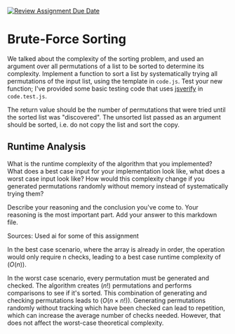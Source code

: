 [![Review Assignment Due Date](https://classroom.github.com/assets/deadline-readme-button-24ddc0f5d75046c5622901739e7c5dd533143b0c8e959d652212380cedb1ea36.svg)](https://classroom.github.com/a/7eEMzrNd)
# Brute-Force Sorting

We talked about the complexity of the sorting problem, and used an argument over
all permutations of a list to be sorted to determine its complexity. Implement
a function to sort a list by systematically trying all permutations of the input
list, using the template in `code.js`. Test your new function; I've provided
some basic testing code that uses [jsverify](https://jsverify.github.io/) in
`code.test.js`.

The return value should be the number of permutations that were tried until the
sorted list was "discovered". The unsorted list passed as an argument should be
sorted, i.e. do not copy the list and sort the copy.

## Runtime Analysis

What is the runtime complexity of the algorithm that you implemented? What does
a best case input for your implementation look like, what does a worst case
input look like? How would this complexity change if you generated permutations
randomly without memory instead of systematically trying them?

Describe your reasoning and the conclusion you've come to. Your reasoning is the
most important part. Add your answer to this markdown file.

Sources: Used ai for some of this assignment 

In the best case scenario, where the array is already in order, the operation would only require n checks, leading to a best case runtime complexity of $(O(n))$.

In the worst case scenario, every permutation must be generated and checked. The algorithm creates $( n! )$ permutations and performs comparisons to see if it's sorted. This combination of generating and checking permutations leads to $( O(n \times n!) )$. Generating permutations randomly without tracking which have been checked can lead to repetition, which can increase the average number of checks needed. However, that does not affect the worst-case theoretical complexity.
